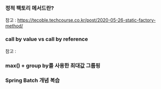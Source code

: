 

###  정적 팩토리 메서드란?


참고 : https://tecoble.techcourse.co.kr/post/2020-05-26-static-factory-method/


###  call by value vs call by reference


참고 : 


### max() + group by를 사용한 최대값 그룹핑


### Spring Batch 개념 복습

